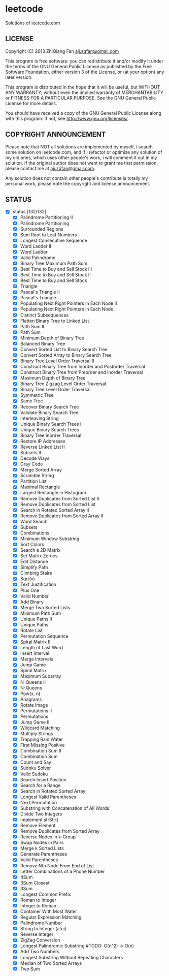 leetcode
========
Solutions of leetcode.com

LICENSE
-------
Copyright (C) 2013 ZhiQiang Fan <aji.zqfan@gmail.com>

This program is free software: you can redistribute it and/or modify
it under the terms of the GNU General Public License as published by
the Free Software Foundation, either version 3 of the License, or
(at your option) any later version.

This program is distributed in the hope that it will be useful,
but WITHOUT ANY WARRANTY; without even the implied warranty of
MERCHANTABILITY or FITNESS FOR A PARTICULAR PURPOSE.  See the
GNU General Public License for more details.

You should have received a copy of the GNU General Public License
along with this program.  If not, see <http://www.gnu.org/licenses/>.

COPYRIGHT ANNOUNCEMENT
----------------------
Please note that NOT all solutions are implemented by myself, i search
some solution on leetcode.com, and if i refactor or optimize any
solution of my old ones, which uses other people's work, i will
comment it out in my solution. If the original author does not want to
grant me that permission, please contact me at aji.zqfan@gmail.com.

Any solution does not contain other people's contribute is totally my
personal work, please note the copyright and license announcement.

STATUS
------

- [X] status [132/132]
  - [X] Palindrome Partitioning II
  - [X] Palindrome Partitioning
  - [X] Surrounded Regions
  - [X] Sum Root to Leaf Numbers
  - [X] Longest Consecutive Sequence
  - [X] Word Ladder II
  - [X] Word Ladder
  - [X] Valid Palindrome
  - [X] Binary Tree Maximum Path Sum
  - [X] Best Time to Buy and Sell Stock III
  - [X] Best Time to Buy and Sell Stock II
  - [X] Best Time to Buy and Sell Stock
  - [X] Triangle
  - [X] Pascal's Triangle II
  - [X] Pascal's Triangle
  - [X] Populating Next Right Pointers in Each Node II
  - [X] Populating Next Right Pointers in Each Node
  - [X] Distinct Subsequences
  - [X] Flatten Binary Tree to Linked List
  - [X] Path Sum II
  - [X] Path Sum
  - [X] Minimum Depth of Binary Tree
  - [X] Balanced Binary Tree
  - [X] Convert Sorted List to Binary Search Tree
  - [X] Convert Sorted Array to Binary Search Tree
  - [X] Binary Tree Level Order Traversal II
  - [X] Construct Binary Tree from Inorder and Postorder Traversal
  - [X] Construct Binary Tree from Preorder and Inorder Traversal
  - [X] Maximum Depth of Binary Tree
  - [X] Binary Tree Zigzag Level Order Traversal
  - [X] Binary Tree Level Order Traversal
  - [X] Symmetric Tree
  - [X] Same Tree
  - [X] Recover Binary Search Tree
  - [X] Validate Binary Search Tree
  - [X] Interleaving String
  - [X] Unique Binary Search Trees II
  - [X] Unique Binary Search Trees
  - [X] Binary Tree Inorder Traversal
  - [X] Restore IP Addresses
  - [X] Reverse Linked List II
  - [X] Subsets II
  - [X] Decode Ways
  - [X] Gray Code
  - [X] Merge Sorted Array
  - [X] Scramble String
  - [X] Partition List
  - [X] Maximal Rectangle
  - [X] Largest Rectangle in Histogram
  - [X] Remove Duplicates from Sorted List II
  - [X] Remove Duplicates from Sorted List
  - [X] Search in Rotated Sorted Array II
  - [X] Remove Duplicates from Sorted Array II
  - [X] Word Search
  - [X] Subsets
  - [X] Combinations
  - [X] Minimum Window Substring
  - [X] Sort Colors
  - [X] Search a 2D Matrix
  - [X] Set Matrix Zeroes
  - [X] Edit Distance
  - [X] Simplify Path
  - [X] Climbing Stairs
  - [X] Sqrt(x)
  - [X] Text Justification
  - [X] Plus One
  - [X] Valid Number
  - [X] Add Binary
  - [X] Merge Two Sorted Lists
  - [X] Minimum Path Sum
  - [X] Unique Paths II
  - [X] Unique Paths
  - [X] Rotate List
  - [X] Permutation Sequence
  - [X] Spiral Matrix II
  - [X] Length of Last Word
  - [X] Insert Interval
  - [X] Merge Intervals
  - [X] Jump Game
  - [X] Spiral Matrix
  - [X] Maximum Subarray
  - [X] N-Queens II
  - [X] N-Queens
  - [X] Pow(x, n)
  - [X] Anagrams
  - [X] Rotate Image
  - [X] Permutations II
  - [X] Permutations
  - [X] Jump Game II
  - [X] Wildcard Matching
  - [X] Multiply Strings
  - [X] Trapping Rain Water
  - [X] First Missing Positive
  - [X] Combination Sum II
  - [X] Combination Sum
  - [X] Count and Say
  - [X] Sudoku Solver
  - [X] Valid Sudoku
  - [X] Search Insert Position
  - [X] Search for a Range
  - [X] Search in Rotated Sorted Array
  - [X] Longest Valid Parentheses
  - [X] Next Permutation
  - [X] Substring with Concatenation of All Words
  - [X] Divide Two Integers
  - [X] Implement strStr()
  - [X] Remove Element
  - [X] Remove Duplicates from Sorted Array
  - [X] Reverse Nodes in k-Group
  - [X] Swap Nodes in Pairs
  - [X] Merge k Sorted Lists
  - [X] Generate Parentheses
  - [X] Valid Parentheses
  - [X] Remove Nth Node From End of List
  - [X] Letter Combinations of a Phone Number
  - [X] 4Sum
  - [X] 3Sum Closest
  - [X] 3Sum
  - [X] Longest Common Prefix
  - [X] Roman to Integer
  - [X] Integer to Roman
  - [X] Container With Most Water
  - [X] Regular Expression Matching
  - [X] Palindrome Number
  - [X] String to Integer (atoi)
  - [X] Reverse Integer
  - [X] ZigZag Conversion
  - [X] Longest Palindromic Substring #TODO: O(n^2) -> O(n)
  - [X] Add Two Numbers
  - [X] Longest Substring Without Repeating Characters
  - [X] Median of Two Sorted Arrays
  - [X] Two Sum
